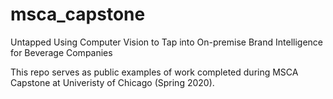 # msca_capstone

Untapped 
Using Computer Vision to Tap into On-premise Brand Intelligence for Beverage Companies

This repo serves as public examples of work completed during MSCA Capstone at Univeristy of Chicago (Spring 2020).
